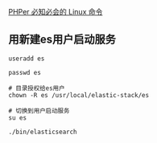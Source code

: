 [PHPer 必知必会的 Linux 命令](https://github.com/Nick233333/phper-linux-gitbook)



## 用新建es用户启动服务

```
useradd es

passwd es

# 目录授权给es用户
chown -R es /usr/local/elastic-stack/es

# 切换到用户启动服务
su es

./bin/elasticsearch
```
